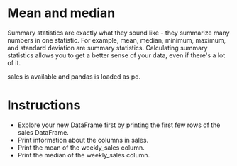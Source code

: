 # Mean and median
Summary statistics are exactly what they sound like - they summarize many numbers in one statistic. For example, mean, median, minimum, maximum, and standard deviation are summary statistics. Calculating summary statistics allows you to get a better sense of your data, even if there's a lot of it.

sales is available and pandas is loaded as pd.

# Instructions

- Explore your new DataFrame first by printing the first few rows of the sales DataFrame.
- Print information about the columns in sales.
- Print the mean of the weekly_sales column.
- Print the median of the weekly_sales column.
